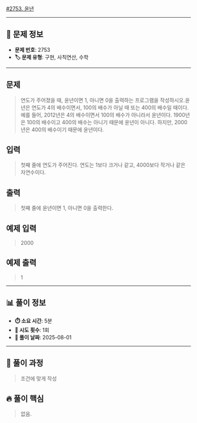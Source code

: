 [#2753. 윤년](https://www.acmicpc.net/problem/2753)
<img src="https://static.solved.ac/tier_small/1.svg" width="16" height="16">

---

## 📍 문제 정보

- **문제 번호**: 2753
- **🏷️ 문제 유형**: 구현, 사칙연산, 수학

---

## 문제

> 연도가 주어졌을 때, 윤년이면 1, 아니면 0을 출력하는 프로그램을 작성하시오.윤년은 연도가 4의 배수이면서, 100의 배수가 아닐 때 또는 400의 배수일 때이다.예를 들어, 2012년은 4의 배수이면서 100의 배수가 아니라서 윤년이다. 1900년은 100의 배수이고 400의 배수는 아니기 때문에 윤년이 아니다. 하지만, 2000년은 400의 배수이기 때문에 윤년이다.

## 입력

> 첫째 줄에 연도가 주어진다. 연도는 1보다 크거나 같고, 4000보다 작거나 같은 자연수이다.

## 출력

> 첫째 줄에 윤년이면 1, 아니면 0을 출력한다.

## 예제 입력

> 2000

## 예제 출력

> 1

---

## 📊 풀이 정보

- **⏱️ 소요 시간**: 5분
- **🔄 시도 횟수**: 1회
- **📅 풀이 날짜**: 2025-08-01

---

## 💭 풀이 과정

> 조건에 맞게 작성

## 🔥 풀이 핵심

> 없음.
